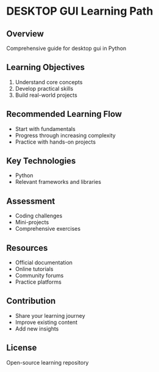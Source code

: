 ﻿# DESKTOP GUI Learning Path

## Overview
Comprehensive guide for desktop gui in Python

## Learning Objectives
1. Understand core concepts
2. Develop practical skills
3. Build real-world projects

## Recommended Learning Flow
- Start with fundamentals
- Progress through increasing complexity
- Practice with hands-on projects

## Key Technologies
- Python
- Relevant frameworks and libraries

## Assessment
- Coding challenges
- Mini-projects
- Comprehensive exercises

## Resources
- Official documentation
- Online tutorials
- Community forums
- Practice platforms

## Contribution
- Share your learning journey
- Improve existing content
- Add new insights

## License
Open-source learning repository
